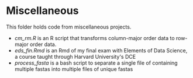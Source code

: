 # Miscellaneous
This folder holds code from miscellaneous projects.
- *cm_rm.R* is an R script that transforms column-major order data to row-major order data. 
- *eds_fin.Rmd* is an Rmd of my final exam with Elements of Data Science, a course taught through Harvard University's DCE
- *process_fasta* is a bash script to separate a single file of containing multiple fastas into multiple files of unique fastas
